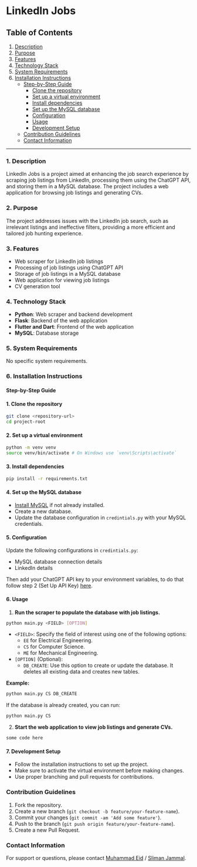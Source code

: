 # LinkedIn Jobs

## Table of Contents

1. [Description](#description)
2. [Purpose](#purpose)
3. [Features](#features)
4. [Technology Stack](#technology-stack)
5. [System Requirements](#system-requirements)
6. [Installation Instructions](#installation-instructions)
    - [Step-by-Step Guide](#step-by-step-guide)
        - [Clone the repository](#1-clone-the-repository)
        - [Set up a virtual environment](#2-set-up-a-virtual-environment)
        - [Install dependencies](#3-install-dependencies)
        - [Set up the MySQL database](#4-set-up-the-mysql-database)
        - [Configuration](#5-configuration)
        - [Usage](#6-usage)
        - [Development Setup](#7-development-setup)
    - [Contribution Guidelines](#contribution-guidelines)
    - [Contact Information](#contact-information)

---

### 1. Description <a name="description"></a>

LinkedIn Jobs is a project aimed at enhancing the job search experience by scraping job listings from LinkedIn, processing them using the ChatGPT API, and storing them in a MySQL database. The project includes a web application for browsing job listings and generating CVs.

### 2. Purpose <a name="purpose"></a>

The project addresses issues with the LinkedIn job search, such as irrelevant listings and ineffective filters, providing a more efficient and tailored job hunting experience.

### 3. Features <a name="features"></a>

- Web scraper for LinkedIn job listings
- Processing of job listings using ChatGPT API
- Storage of job listings in a MySQL database
- Web application for viewing job listings
- CV generation tool

### 4. Technology Stack <a name="technology-stack"></a>

- **Python**: Web scraper and backend development
- **Flask**: Backend of the web application
- **Flutter and Dart**: Frontend of the web application
- **MySQL**: Database storage

### 5. System Requirements <a name="system-requirements"></a>

No specific system requirements.

### 6. Installation Instructions <a name="installation-instructions"></a>

#### Step-by-Step Guide <a name="step-by-step-guide"></a>

#### 1. Clone the repository <a name="1-clone-the-repository"></a>

```bash
git clone <repository-url>
cd project-root
```

#### 2. Set up a virtual environment <a name="2-set-up-a-virtual-environment"></a>

```bash
python -m venv venv
source venv/bin/activate # On Windows use `venv\Scripts\activate`
```

#### 3. Install dependencies <a name="3-install-dependencies"></a>

```bash
pip install -r requirements.txt
```

#### 4. Set up the MySQL database <a name="4-set-up-the-mysql-database"></a>

- [Install MySQL](https://dev.mysql.com/doc/workbench/en/) if not already installed.
- Create a new database.
- Update the database configuration in `credintials.py` with your MySQL credentials.

#### 5. Configuration <a name="5-configuration"></a>

Update the following configurations in `credintials.py`:

- MySQL database connection details
- LinkedIn details

Then add your ChatGPT API key to your environment variables, to do that follow step 2 (Set Up API Key) [here](https://platform.openai.com/docs/quickstart/step-2-set-up-your-api-key).

#### 6. Usage <a name="6-usage"></a>

1) **Run the scraper to populate the database with job listings.**

```bash
python main.py <FIELD> [OPTION]
```

- `<FIELD>`: Specify the field of interest using one of the following options:
   - `EE` for Electrical Engineering.
   - `CS` for Computer Science.
   - `ME` for Mechanical Engineering.
- `[OPTION]` (Optional):
   - `DB_CREATE`: Use this option to create or update the database. It deletes all existing data and creates new tables.

**Example:**

```bash
python main.py CS DB_CREATE
```

If the database is already created, you can run:

```bash
python main.py CS
```

2) **Start the web application to view job listings and generate CVs.**

```bash
some code here
```

#### 7. Development Setup <a name="7-development-setup"></a>

- Follow the installation instructions to set up the project.
- Make sure to activate the virtual environment before making changes.
- Use proper branching and pull requests for contributions.

### Contribution Guidelines <a name="contribution-guidelines"></a>

1) Fork the repository.
2) Create a new branch (`git checkout -b feature/your-feature-name`).
3) Commit your changes (`git commit -am 'Add some feature'`).
4) Push to the branch (`git push origin feature/your-feature-name`).
5) Create a new Pull Request.

### Contact Information <a name="contact-information"></a>

For support or questions, please contact [Muhammad Eid](https://github.com/Mohammad-Eid) / [Sliman Jammal](https://github.com/SlimanJammal).
